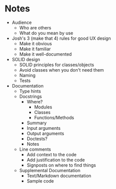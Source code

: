 # Notes

* Audience
  * Who are others
  * What do you mean by use
* Josh's 3 (make that 4) rules for good UX design
  * Make it obvious
  * Make it familiar
  * Make it well-documented
* SOLID design
  * SOLID principles for classes/objects
  * Avoid classes when you don't need them
  * Naming
  * Tests
* Documentation
  * Type hints
  * Docstrings
    * Where?
      * Modules
      * Classes
      * Functions/Methods
    * Summary
    * Input arguments
    * Output arguments
    * Doctests?
    * Notes
  * Line comments
    * Add context to the code
    * Add justification to the code
    * Signposts on where to find things
  * Supplemental Documentation
    * Text/Markdown documentation
    * Sample code
